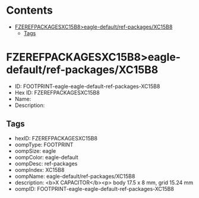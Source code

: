 



Contents
========

* [FZEREFPACKAGESXC15B8>eagle-default/ref-packages/XC15B8](#fzerefpackagesxc15b8eagle-defaultref-packagesxc15b8)
	* [Tags](#tags)

# FZEREFPACKAGESXC15B8>eagle-default/ref-packages/XC15B8

- ID: FOOTPRINT-eagle-eagle-default-ref-packages-XC15B8
- Hex ID: FZEREFPACKAGESXC15B8
- Name: 
- Description: 

## Tags

- hexID: FZEREFPACKAGESXC15B8
- oompType: FOOTPRINT
- oompSize: eagle
- oompColor: eagle-default
- oompDesc: ref-packages
- oompIndex: XC15B8
- oompName: eagle-default/ref-packages/XC15B8
- description: &lt;b&gt;X CAPACITOR&lt;/b&gt;&lt;p&gt;&#xD;
body 17.5 x 8 mm, grid 15.24 mm
- oompID: FOOTPRINT-eagle-eagle-default-ref-packages-XC15B8
